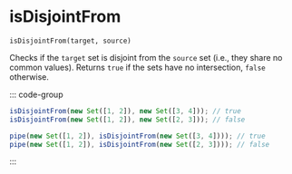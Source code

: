 # isDisjointFrom

`isDisjointFrom(target, source)`

Checks if the `target` set is disjoint from the `source` set (i.e., they share no common values). Returns `true` if the sets have no intersection, `false` otherwise.

::: code-group

```ts [data-first]
isDisjointFrom(new Set([1, 2]), new Set([3, 4])); // true
isDisjointFrom(new Set([1, 2]), new Set([2, 3])); // false
```

```ts [data-last]
pipe(new Set([1, 2]), isDisjointFrom(new Set([3, 4]))); // true
pipe(new Set([1, 2]), isDisjointFrom(new Set([2, 3]))); // false
```

:::
